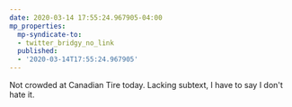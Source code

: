```yaml
---
date: 2020-03-14 17:55:24.967905-04:00
mp_properties:
  mp-syndicate-to:
  - twitter_bridgy_no_link
  published:
  - '2020-03-14T17:55:24.967905'
---
```


Not crowded at Canadian Tire today. Lacking subtext, I have to say I don't hate it.